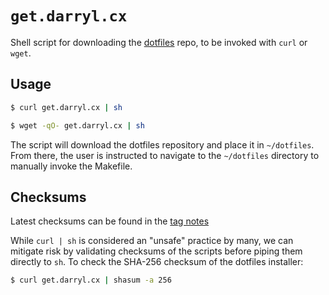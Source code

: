 # `get.darryl.cx`

Shell script for downloading the [dotfiles](https://github.com/rootbeersoup/dotfiles) repo, to be invoked with `curl` or `wget`.

## Usage

```bash
$ curl get.darryl.cx | sh
```

```bash
$ wget -qO- get.darryl.cx | sh
```

The script will download the dotfiles repository and place it in `~/dotfiles`. From there, the user is instructed to navigate to the `~/dotfiles` directory to manually invoke the Makefile.

## Checksums

Latest checksums can be found in the [tag notes](https://github.com/rootbeersoup/get-dotfiles/tags)

While `curl | sh` is considered an "unsafe" practice by many, we can mitigate risk by validating checksums of the scripts before piping them directly to `sh`. To check the SHA-256 checksum of the dotfiles installer:

```bash
$ curl get.darryl.cx | shasum -a 256
```
